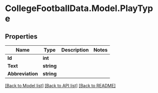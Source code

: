 # CollegeFootballData.Model.PlayType

## Properties

Name | Type | Description | Notes
------------ | ------------- | ------------- | -------------
**Id** | **int** |  | 
**Text** | **string** |  | 
**Abbreviation** | **string** |  | 

[[Back to Model list]](../../README.md#documentation-for-models) [[Back to API list]](../../README.md#documentation-for-api-endpoints) [[Back to README]](../../README.md)

